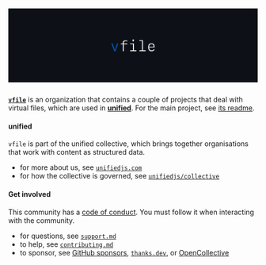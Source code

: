 # [![vfile][githubusercontent-logo]][github-vfile]

**[`vfile`][github-vfile]** is an organization that contains a couple of
projects that deal with virtual files,
which are used in **[unified][github-unified]**.
For the main project, see [its readme][github-vfile].

#### unified

`vfile` is part of the unified collective,
which brings together organisations that work with content as structured data.

* for more about us,
  see [`unifiedjs.com`][unifiedjs]
* for how the collective is governed,
  see [`unifiedjs/collective`][github-unified-collective]

#### Get involved

This community has a [code of conduct][github-health-code-of-conduct].
You must follow it when interacting with the community.

* for questions,
  see [`support.md`][github-health-support]
* to help,
  see [`contributing.md`][github-health-contributing]
* to sponsor,
  see [GitHub sponsors][github-sponsors],
  [`thanks.dev`][thanks],
  or [OpenCollective][]

[github-health-code-of-conduct]: https://github.com/vfile/.github/blob/main/code-of-conduct.md

[github-health-contributing]: https://github.com/vfile/.github/blob/main/contributing.md

[github-health-support]: https://github.com/vfile/.github/blob/main/support.md

[github-vfile]: https://github.com/vfile/vfile

[github-unified-collective]: https://github.com/unifiedjs/collective

[github-unified]: https://github.com/unifiedjs/unified

[opencollective]: https://opencollective.com/unified

[thanks]: https://thanks.dev

[github-sponsors]: https://github.com/sponsors/unifiedjs

[githubusercontent-logo]: https://raw.githubusercontent.com/vfile/vfile/fc8164b/logo.svg?sanitize=true

[unifiedjs]: https://unifiedjs.com
